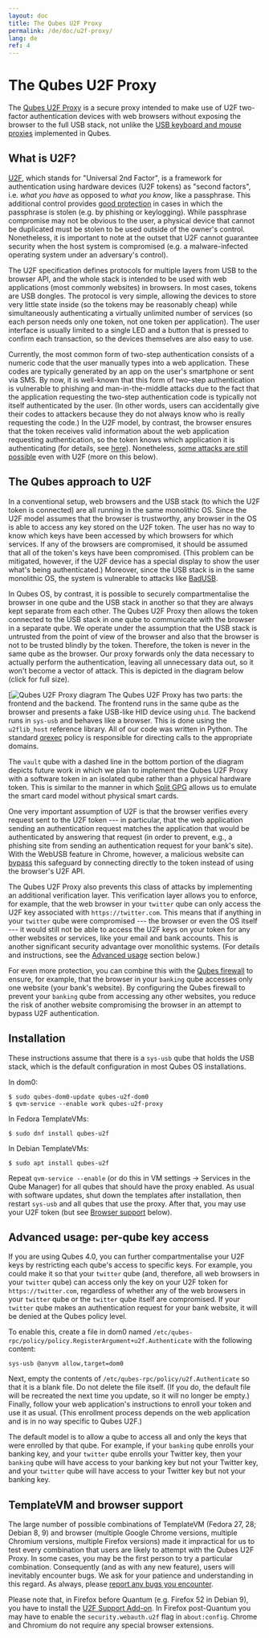 ```yaml
---
layout: doc
title: The Qubes U2F Proxy
permalink: /de/doc/u2f-proxy/
lang: de
ref: 4
---
```


# The Qubes U2F Proxy

The [Qubes U2F Proxy] is a secure proxy intended
to make use of U2F two-factor authentication devices with web browsers without
exposing the browser to the full USB stack, not unlike the [USB keyboard and
mouse proxies][USB] implemented in Qubes.

## What is U2F?

[U2F], which stands for "Universal 2nd Factor", is a framework for
authentication using hardware devices (U2F tokens) as "second factors", i.e.
*what you have* as opposed to *what you know*, like a passphrase. This
additional control provides [good protection][krebs] in cases in which the
passphrase is stolen (e.g. by phishing or keylogging).  While passphrase
compromise may not be obvious to the user, a physical device that cannot be
duplicated must be stolen to be used outside of the owner's control.
Nonetheless, it is important to note at the outset that U2F cannot guarantee
security when the host system is compromised (e.g. a malware-infected operating
system under an adversary's control).

The U2F specification defines protocols for multiple layers from USB to the
browser API, and the whole stack is intended to be used with web applications
(most commonly websites) in browsers.  In most cases, tokens are USB dongles.
The protocol is very simple, allowing the devices to store very little state
inside (so the tokens may be reasonably cheap) while simultaneously
authenticating a virtually unlimited number of services (so each person needs
only one token, not one token per application). The user interface is usually
limited to a single LED and a button that is pressed to confirm each
transaction, so the devices themselves are also easy to use.

Currently, the most common form of two-step authentication consists of a numeric
code that the user manually types into a web application. These codes are
typically generated by an app on the user's smartphone or sent via SMS. By now,
it is well-known that this form of two-step authentication is vulnerable to
phishing and man-in-the-middle attacks due to the fact that the application
requesting the two-step authentication code is typically not itself
authenticated by the user. (In other words, users can accidentally give their
codes to attackers because they do not always know who is really requesting the
code.) In the U2F model, by contrast, the browser ensures that the token
receives valid information about the web application requesting authentication,
so the token knows which application it is authenticating (for details, see
[here][u2f-details]). Nonetheless, [some attacks are still possible][wired] even
with U2F (more on this below).

## The Qubes approach to U2F

In a conventional setup, web browsers and the USB stack (to which the U2F token
is connected) are all running in the same monolithic OS. Since the U2F model
assumes that the browser is trustworthy, any browser in the OS is able to access
any key stored on the U2F token. The user has no way to know which keys have
been accessed by which browsers for which services. If any of the browsers are
compromised, it should be assumed that all of the token's keys have been
compromised. (This problem can be mitigated, however, if the U2F device has a
special display to show the user what's being authenticated.) Moreover, since
the USB stack is in the same monolithic OS, the system is vulnerable to attacks
like [BadUSB].

In Qubes OS, by contrast, it is possible to securely compartmentalise the
browser in one qube and the USB stack in another so that they are always kept
separate from each other. The Qubes U2F Proxy then allows the token connected to
the USB stack in one qube to communicate with the browser in a separate qube. We
operate under the assumption that the USB stack is untrusted from the point of
view of the browser and also that the browser is not to be trusted blindly by
the token. Therefore, the token is never in the same qube as the browser. Our
proxy forwards only the data necessary to actually perform the authentication,
leaving all unnecessary data out, so it won't become a vector of attack. This is
depicted in the diagram below (click for full size).

[![Qubes U2F Proxy diagram](/de/attachment/wiki/posts/u2f.svg)
The Qubes U2F Proxy has two parts: the frontend and the backend. The frontend
runs in the same qube as the browser and presents a fake USB-like HID device
using `uhid`. The backend runs in `sys-usb` and behaves like a browser. This is
done using the `u2flib_host` reference library. All of our code was written in
Python. The standard [qrexec] policy is responsible for directing calls to the
appropriate domains.

The `vault` qube with a dashed line in the bottom portion of the diagram depicts
future work in which we plan to implement the Qubes U2F Proxy with a software
token in an isolated qube rather than a physical hardware token. This is similar
to the manner in which [Split GPG] allows us to emulate the smart card model
without physical smart cards.

One very important assumption of U2F is that the browser verifies every request
sent to the U2F token --- in particular, that the web application sending an
authentication request matches the application that would be authenticated by
answering that request (in order to prevent, e.g., a phishing site from sending
an authentication request for your bank's site). With the WebUSB feature in
Chrome, however, a malicious website can [bypass][wired] this safeguard by
connecting directly to the token instead of using the browser's U2F API.

The Qubes U2F Proxy also prevents this class of attacks by implementing an
additional verification layer. This verification layer allows you to enforce,
for example, that the web browser in your `twitter` qube can only access the U2F
key associated with `https://twitter.com`. This means that if anything in your
`twitter` qube were compromised --- the browser or even the OS itself --- it
would still not be able to access the U2F keys on your token for any other
websites or services, like your email and bank accounts. This is another
significant security advantage over monolithic systems. (For details and
instructions, see the [Advanced usage] section below.)

For even more protection, you can combine this with the [Qubes firewall] to
ensure, for example, that the browser in your `banking` qube accesses only one
website (your bank's website). By configuring the Qubes firewall to prevent your
`banking` qube from accessing any other websites, you reduce the risk of another
website compromising the browser in an attempt to bypass U2F authentication.

## Installation

These instructions assume that there is a `sys-usb` qube that holds the USB
stack, which is the default configuration in most Qubes OS installations.

In dom0:

```
$ sudo qubes-dom0-update qubes-u2f-dom0
$ qvm-service --enable work qubes-u2f-proxy
```

In Fedora TemplateVMs:

```
$ sudo dnf install qubes-u2f
```

In Debian TemplateVMs:

```
$ sudo apt install qubes-u2f
```

Repeat `qvm-service --enable` (or do this in VM settings -> Services in the Qube
Manager) for all qubes that should have the proxy enabled.  As usual with
software updates, shut down the templates after installation, then restart
`sys-usb` and all qubes that use the proxy. After that, you may use your U2F
token (but see [Browser support] below).

## Advanced usage: per-qube key access

If you are using Qubes 4.0, you can further compartmentalise your U2F keys by
restricting each qube's access to specific keys. For example, you could make it
so that your `twitter` qube (and, therefore, all web browsers in your `twitter`
qube) can access only the key on your U2F token for `https://twitter.com`,
regardless of whether any of the web browsers in your `twitter` qube or the
`twitter` qube itself are compromised. If your `twitter` qube makes an
authentication request for your bank website, it will be denied at the Qubes
policy level.

To enable this, create a file in dom0 named
`/etc/qubes-rpc/policy/policy.RegisterArgument+u2f.Authenticate` with the
following content:

```
sys-usb @anyvm allow,target=dom0
```

Next, empty the contents of `/etc/qubes-rpc/policy/u2f.Authenticate` so that it
is a blank file. Do not delete the file itself. (If you do, the default file
will be recreated the next time you update, so it will no longer be empty.)
Finally, follow your web application's instructions to enroll your token and use
it as usual. (This enrollment process depends on the web application and is in
no way specific to Qubes U2F.)

The default model is to allow a qube to access all and only the keys that were
enrolled by that qube. For example, if your `banking` qube enrolls your banking
key, and your `twitter` qube enrolls your Twitter key, then your `banking` qube
will have access to your banking key but not your Twitter key, and your
`twitter` qube will have access to your Twitter key but not your banking key.

## TemplateVM and browser support

The large number of possible combinations of
TemplateVM (Fedora 27, 28; Debian 8, 9) and browser (multiple Google Chrome
versions, multiple Chromium versions, multiple Firefox versions) made it
impractical for us to test every combination that users are likely to attempt
with the Qubes U2F Proxy. In some cases, you may be the first person to try a
particular combination. Consequently (and as with any new feature), users will
inevitably encounter bugs. We ask for your patience and understanding in this
regard. As always, please [report any bugs you encounter].

Please note that, in Firefox before Quantum (e.g. Firefox 52 in Debian 9), you
have to install the [U2F Support Add-on][ff-u2f-addon]. In Firefox post-Quantum
you may have to enable the `security.webauth.u2f` flag in `about:config`. Chrome
and Chromium do not require any special browser extensions.


[Qubes U2F Proxy]: https://github.com/QubesOS/qubes-app-u2f
[USB]: /de/doc/usb/
[U2F]: https://en.wikipedia.org/wiki/U2F
[krebs]: https://krebsonsecurity.com/2018/07/google-security-keys-neutralized-employee-phishing/
[u2f-details]: https://fidoalliance.org/specs/fido-u2f-v1.2-ps-20170411/fido-u2f-overview-v1.2-ps-20170411.html#site-specific-public-private-key-pairs
[wired]: https://www.wired.com/story/chrome-yubikey-phishing-webusb/
[BadUSB]: https://www.blackhat.com/us-14/briefings.html#badusb-on-accessories-that-turn-evil
[qrexec]: /de/doc/qrexec3/
[Split GPG]: /de/doc/split-gpg/
[Qubes firewall]: /de/doc/firewall/
[Advanced usage]: #advanced-usage-per-qube-key-access
[Browser support]: #templatevm-and-browser-support
[report any bugs you encounter]: /de/doc/reporting-bugs/
[ff-u2f-addon]: https://addons.mozilla.org/en-US/firefox/addon/u2f-support-add-on/?src=api
[qubes-devel]: /de/support/#qubes-devel

